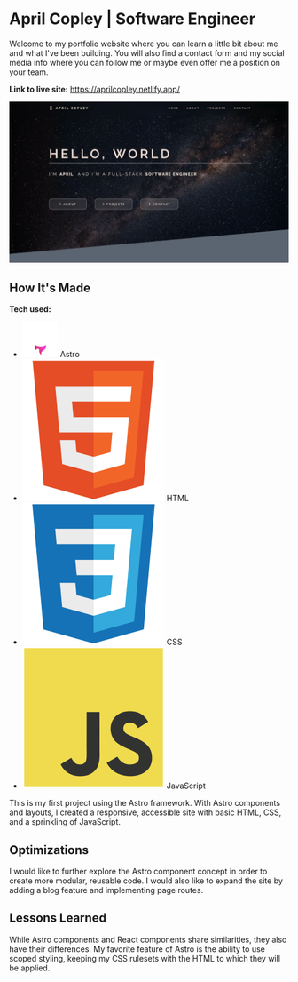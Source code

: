 # April Copley | Software Engineer

Welcome to my portfolio website where you can learn a little bit about me and what I've been building. You will also find a contact form and my social media info where you can follow me or maybe even offer me a position on your team.

**Link to live site:** https://aprilcopley.netlify.app/

![Screenshot of header and hero section of portfolio website](https://raw.githubusercontent.com/acopperlily/portfolio/main/public/main-preview.webp)

## How It's Made

**Tech used:**
- ![astro](./src/icons/astro.svg) Astro
- ![html](./src/icons/html.svg) HTML
- ![css](./src/icons/css.svg) CSS
- ![javascript](./src/icons/javascript.svg) JavaScript

This is my first project using the Astro framework. With Astro components and layouts, I created a responsive, accessible site with basic HTML, CSS, and a sprinkling of JavaScript.

## Optimizations

I would like to further explore the Astro component concept in order to create more modular, reusable code. I would also like to expand the site by adding a blog feature and implementing page routes.

## Lessons Learned

While Astro components and React components share similarities, they also have their differences. My favorite feature of Astro is the ability to use scoped styling, keeping my CSS rulesets with the HTML to which they will be applied.
